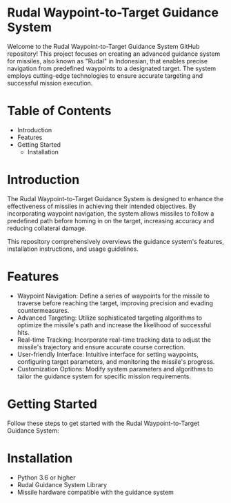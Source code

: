 # Rudal Waypoint-to-Target Guidance System
Welcome to the Rudal Waypoint-to-Target Guidance System GitHub repository! This project focuses on creating an advanced guidance system for missiles, also known as "Rudal" in Indonesian, that enables precise navigation from predefined waypoints to a designated target. The system employs cutting-edge technologies to ensure accurate targeting and successful mission execution.

# Table of Contents
- Introduction
- Features
- Getting Started
  - Installation

# Introduction
The Rudal Waypoint-to-Target Guidance System is designed to enhance the effectiveness of missiles in achieving their intended objectives. By incorporating waypoint navigation, the system allows missiles to follow a predefined path before homing in on the target, increasing accuracy and reducing collateral damage.

This repository comprehensively overviews the guidance system's features, installation instructions, and usage guidelines.

# Features
- Waypoint Navigation: Define a series of waypoints for the missile to traverse before reaching the target, improving precision and evading countermeasures.
- Advanced Targeting: Utilize sophisticated targeting algorithms to optimize the missile's path and increase the likelihood of successful hits.
- Real-time Tracking: Incorporate real-time tracking data to adjust the missile's trajectory and ensure accurate course correction.
- User-friendly Interface: Intuitive interface for setting waypoints, configuring target parameters, and monitoring the missile's progress.
- Customization Options: Modify system parameters and algorithms to tailor the guidance system for specific mission requirements.
  
# Getting Started
Follow these steps to get started with the Rudal Waypoint-to-Target Guidance System:

# Installation
- Python 3.6 or higher
- Rudal Guidance System Library
- Missile hardware compatible with the guidance system
